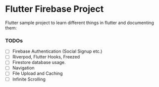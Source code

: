 # Flutter Firebase Project

Flutter sample project to learn different things in flutter and documenting them:

### TODOs
- [ ] Firebase Authentication (Social Signup etc.)
- [ ] Riverpod, Flutter Hooks, Freezed
- [ ] Firestore database usage.
- [ ] Navigation 
- [ ] File Upload and Caching 
- [ ] Infinite Scrolling 